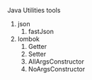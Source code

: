 Java Utilities tools 

1. json
    1. fastJson
2. lombok
    1. Getter
    2. Setter
    3. AllArgsConstructor
    3. NoArgsConstructor